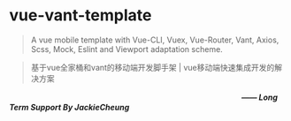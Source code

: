 # vue-vant-template
>A vue mobile template with Vue-CLI, Vuex, Vue-Router, Vant, Axios, Scss, Mock, Eslint and Viewport adaptation scheme.

>基于vue全家桶和vant的移动端开发脚手架  |  vue移动端快速集成开发的解决方案





　　　　　　　　　　　　　　　　　　　　　　　　　　　　　　***—— Long Term Support By JackieCheung***

